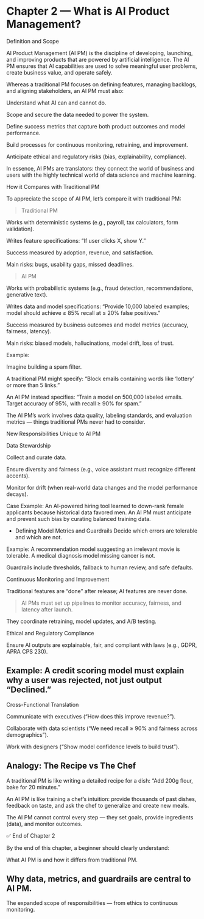 # Chapter 2 — What is AI Product Management?

Definition and Scope

AI Product Management (AI PM) is the discipline of developing, launching, and improving products that are powered by artificial intelligence. The AI PM ensures that AI capabilities are used to solve meaningful user problems, create business value, and operate safely.

Whereas a traditional PM focuses on defining features, managing backlogs, and aligning stakeholders, an AI PM must also:

Understand what AI can and cannot do.

Scope and secure the data needed to power the system.

Define success metrics that capture both product outcomes and model performance.

Build processes for continuous monitoring, retraining, and improvement.

Anticipate ethical and regulatory risks (bias, explainability, compliance).

In essence, AI PMs are translators: they connect the world of business and users with the highly technical world of data science and machine learning.

How it Compares with Traditional PM

To appreciate the scope of AI PM, let’s compare it with traditional PM:

> Traditional PM

Works with deterministic systems (e.g., payroll, tax calculators, form validation).

Writes feature specifications: “If user clicks X, show Y.”

Success measured by adoption, revenue, and satisfaction.

Main risks: bugs, usability gaps, missed deadlines.

> AI PM

Works with probabilistic systems (e.g., fraud detection, recommendations, generative text).

Writes data and model specifications: “Provide 10,000 labeled examples; model should achieve ≥ 85% recall at ≤ 20% false positives.”

Success measured by business outcomes and model metrics (accuracy, fairness, latency).

Main risks: biased models, hallucinations, model drift, loss of trust.

Example:

Imagine building a spam filter.

A traditional PM might specify: “Block emails containing words like ‘lottery’ or more than 5 links.”

An AI PM instead specifies: “Train a model on 500,000 labeled emails. Target accuracy of 95%, with recall ≥ 90% for spam.”

The AI PM’s work involves data quality, labeling standards, and evaluation metrics — things traditional PMs never had to consider.

New Responsibilities Unique to AI PM

Data Stewardship

Collect and curate data.

Ensure diversity and fairness (e.g., voice assistant must recognize different accents).

Monitor for drift (when real-world data changes and the model performance decays).

Case Example: An AI-powered hiring tool learned to down-rank female applicants because historical data favored men. An AI PM must anticipate and prevent such bias by curating balanced training data.

- Defining Model Metrics and Guardrails
Decide which errors are tolerable and which are not.

Example: A recommendation model suggesting an irrelevant movie is tolerable. A medical diagnosis model missing cancer is not.

Guardrails include thresholds, fallback to human review, and safe defaults.

Continuous Monitoring and Improvement

Traditional features are “done” after release; AI features are never done.

> AI PMs must set up pipelines to monitor accuracy, fairness, and latency after launch.

They coordinate retraining, model updates, and A/B testing.

Ethical and Regulatory Compliance

Ensure AI outputs are explainable, fair, and compliant with laws (e.g., GDPR, APRA CPS 230).

## Example: A credit scoring model must explain why a user was rejected, not just output “Declined.”

Cross-Functional Translation

Communicate with executives (“How does this improve revenue?”).

Collaborate with data scientists (“We need recall ≥ 90% and fairness across demographics”).

Work with designers (“Show model confidence levels to build trust”).

## Analogy: The Recipe vs The Chef

A traditional PM is like writing a detailed recipe for a dish: “Add 200g flour, bake for 20 minutes.”

An AI PM is like training a chef’s intuition: provide thousands of past dishes, feedback on taste, and ask the chef to generalize and create new meals.

The AI PM cannot control every step — they set goals, provide ingredients (data), and monitor outcomes.

✅ End of Chapter 2

By the end of this chapter, a beginner should clearly understand:

What AI PM is and how it differs from traditional PM.

## Why data, metrics, and guardrails are central to AI PM.

The expanded scope of responsibilities — from ethics to continuous monitoring.

